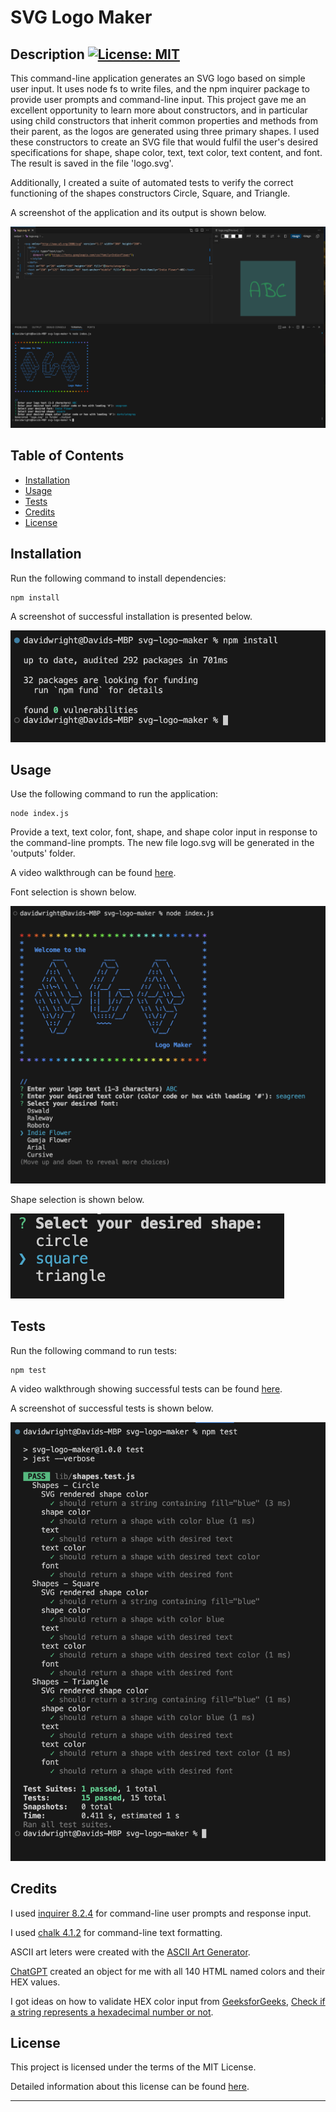 # SVG Logo Maker

## Description [![License: MIT](https://img.shields.io/badge/License-MIT-yellow.svg)](https://opensource.org/licenses/MIT)

This command-line application generates an SVG logo based on simple user input. It uses node fs to write files, and the npm inquirer package to provide user prompts and command-line input. This project gave me an excellent opportunity to learn more about constructors, and in particular using child constructors that inherit common properties and methods from their parent, as the logos are generated using three primary shapes. I used these constructors to create an SVG file that would fulfil the user's desired specifications for shape, shape color, text, text color, text content, and font. The result is saved in the file 'logo.svg'.

Additionally, I created a suite of automated tests to verify the correct functioning of the shapes constructors Circle, Square, and Triangle.

A screenshot of the application and its output is shown below.

![Installing dependencies](./assets/images/command-line-and-output.png)



## Table of Contents
  
* [Installation](#installation)
* [Usage](#usage)
* [Tests](#tests)
* [Credits](#credits)
* [License](#license)


## Installation

Run the following command to install dependencies:

```
npm install
```

A screenshot of successful installation is presented below.

![Installing dependencies](./assets/images/install.png)

## Usage 

Use the following command to run the application:

```
node index.js
```

Provide a text, text color, font, shape, and shape color input in response to the command-line prompts. The new file logo.svg will be generated in the 'outputs' folder.

A video walkthrough can be found [here](https://watch.screencastify.com/v/j08ayp0ClfJ7Y4tPykDY).

Font selection is shown below.

![Installing dependencies](./assets/images/select-font.png)

Shape selection is shown below.

![Installing dependencies](./assets/images/select-shape.png)



## Tests

Run the following command to run tests:

```
npm test
```

A video walkthrough showing successful tests can be found [here](https://watch.screencastify.com/v/W3chzSRmdfOGFJESWT2M).

A screenshot of successful tests is shown below.

![Test operation](./assets/images/test.png)


## Credits

I used [inquirer 8.2.4](https://www.npmjs.com/package/inquirer/v/8.2.4) for command-line user prompts and response input.

I used [chalk 4.1.2](https://www.npmjs.com/package/chalk/v/4.1.2) for command-line text formatting.

ASCII art leters were created with the [ASCII Art Generator](https://ascii.mastervb.net/text_to_ascii.php).

[ChatGPT](https://chat.openai.com/) created an object for me with all 140 HTML named colors and their HEX values.

I got ideas on how to validate HEX color input from [GeeksforGeeks](https://www.geeksforgeeks.org/), [Check if a string represents a hexadecimal number or not](https://www.geeksforgeeks.org/check-if-a-string-represents-a-hexadecimal-number-or-not/#).


## License

This project is licensed under the terms of the MIT License.

Detailed information about this license can be found [here](https://choosealicense.com/licenses/mit/).

---
